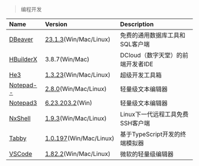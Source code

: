 > 编程开发

| Name        | Version                                | Description                       |
| :---------- | :------------------------------------- | :-------------------------------- |
| [DBeaver]   | [23.1.3][DBeaver-Down](Win/Mac/Linux)  | 免费的通用数据库工具和SQL客户端   |
| [HBuilderX] | 3.8.7(Win/Mac)                         | DCloud（数字天堂）的前端开发者IDE |
| [He3]       | [1.3.23][He3-Down](Win/Mac/Linux)      | 超级开发工具箱                    |
| [Notepad--] | [2.8.0][Notepad---Down](Win/Mac/Linux) | 轻量级文本编辑器                  |
| [Notepad3]  | [6.23.203.2][Notepad3-Down](Win)       | 轻量级文本编辑器                  |
| [NxShell]   | [1.9.3][NxShell-Down](Win/Mac/Linux)   | Linux下一代远程工具免费SSH客户端  |
| [Tabby]     | [1.0.197][Tabby-Down](Win/Mac/Linux)   | 基于TypeScript开发的终端模拟器    |
| [VSCode]    | [1.82.2][VSCode-Down](Win/Mac/Linux)   | 微软的轻量级编辑器                |

[DBeaver]: https://dbeaver.io/ '跳转主页'
[DBeaver-Down]: https://github.com/dbeaver/dbeaver/releases '跳转下载页'
[HBuilderX]: https://dcloud.io/hbuilderx.html '跳转主页'
[He3]: https://he3.app/ '跳转主页'
[He3-Down]: https://he3.app/ '跳转下载页'
[Notepad--]: http://www.itdp.cn/notepad.html '跳转主页'
[Notepad---Down]: https://gitee.com/cxasm/notepad--/releases '跳转下载页'
[Notepad3]: https://www.rizonesoft.com/ '跳转主页'
[Notepad3-Down]: https://www.rizonesoft.com/downloads/notepad3/ '跳转下载页'
[NxShell]: https://nxshell.github.io/ '跳转主页'
[NxShell-Down]: https://github.com/nxshell/nxshell '跳转下载页'
[Tabby]: https://tabby.sh '跳转主页'
[Tabby-Down]: https://github.com/Eugeny/tabby/releases '跳转下载页'
[VSCode]: https://code.visualstudio.com/ '跳转主页'
[VSCode-Down]: https://code.visualstudio.com/Download '跳转下载页'
